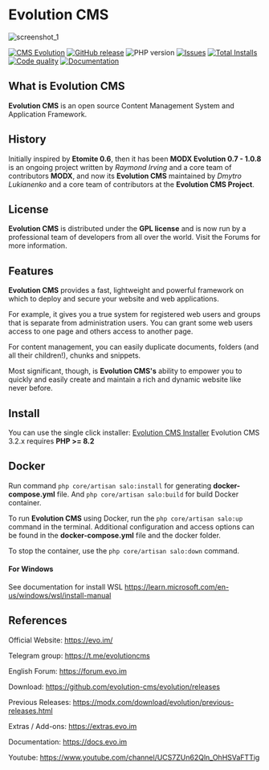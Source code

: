 # Evolution CMS

![screenshot_1](https://user-images.githubusercontent.com/523389/105744390-5a720e00-5f3d-11eb-8405-7b0f7e28688a.jpg)

[![CMS Evolution](https://img.shields.io/badge/CMS-Evolution-brightgreen.svg)](https://github.com/evolution-cms/evolution)
[![GitHub release](https://img.shields.io/github/release/evolution-cms/evolution.svg)](https://github.com/evolution-cms/evolution/releases)
![PHP version](https://img.shields.io/badge/PHP->=v8.1-red.svg?php=8.1)
[![Issues](https://img.shields.io/github/issues-closed-raw/evolution-cms/evolution.svg?maxAge=2592000)](https://github.com/evolution-cms/evolution/issues)
[![Total Installs](https://img.shields.io/packagist/dt/evolutioncms/evolution)](https://packagist.org/packages/evolutioncms/evolution)
[![Code quality](https://img.shields.io/scrutinizer/g/evolution-cms/evolution.svg?maxAge=2592000&b=develop)](https://scrutinizer-ci.com/g/evolution-cms/evolution/?branch=develop)
[![Documentation](https://img.shields.io/badge/Documentation-processed-orange.svg)](https://github.com/evolution-cms/docs/)


## What is Evolution CMS

**Evolution CMS** is an open source Content Management System and Application Framework.

## History

Initially inspired by **Etomite 0.6**, then it has been **MODX Evolution 0.7 - 1.0.8** is an ongoing project written by *Raymond Irving* and a core team of contributors **MODX**, and now its **Evolution CMS** maintained by *Dmytro Lukianenko* and a core team of contributors at the **Evolution CMS Project**.

## License

**Evolution CMS** is distributed under the **GPL license** and is now run by a professional team of developers from all over the world. Visit the Forums for more information.

## Features

**Evolution CMS** provides a fast, lightweight and powerful framework on which to deploy and secure your website and web applications.

For example, it gives you a true system for registered web users and groups that is separate from administration users. You can grant some web users access to one page and others access to another page.

For content management, you can easily duplicate documents, folders (and all their children!), chunks and snippets.

Most significant, though, is **Evolution CMS's** ability to empower you to quickly and easily create and maintain a rich and dynamic website like never before.

## Install
You can use the single click installer: [Evolution CMS Installer](https://github.com/evolution-cms/installer)
Evolution CMS 3.2.x requires **PHP >= 8.2**

## Docker

Run command ```php core/artisan salo:install``` for generating **docker-compose.yml** file. And ```php core/artisan salo:build``` for build Docker container.

To run **Evolution CMS** using Docker, run the ```php core/artisan salo:up``` command in the terminal. Additional configuration and access options can be found in the **docker-compose.yml** file and the docker folder.

To stop the container, use the ```php core/artisan salo:down``` command.

#### For Windows

See documentation for install WSL https://learn.microsoft.com/en-us/windows/wsl/install-manual

## References

Official Website:
https://evo.im/

Telegram group:
https://t.me/evolutioncms

English Forum:
https://forum.evo.im

Download:
https://github.com/evolution-cms/evolution/releases

Previous Releases:
https://modx.com/download/evolution/previous-releases.html

Extras / Add-ons:
https://extras.evo.im

Documentation:
https://docs.evo.im

Youtube:
https://www.youtube.com/channel/UCS7ZUn62Qln_OhHSVaFTTig
